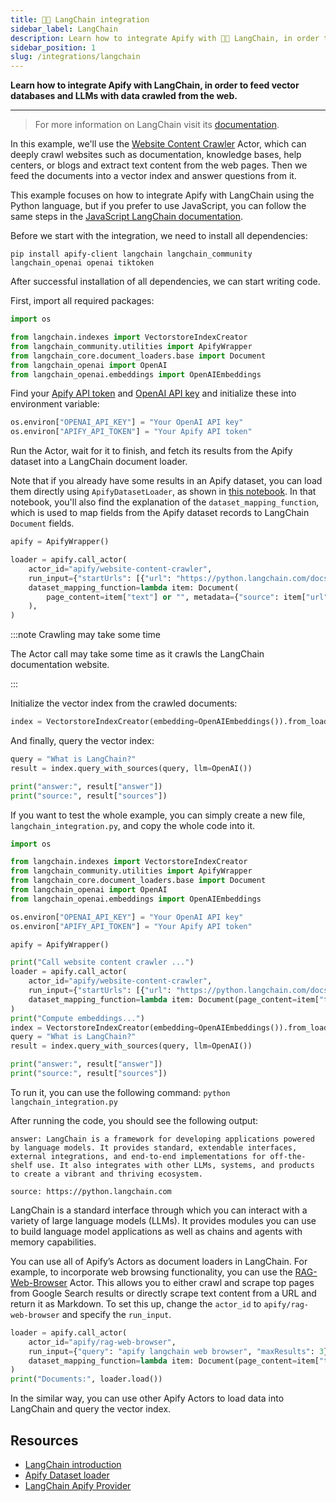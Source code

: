 ```yaml
---
title: 🦜🔗 LangChain integration
sidebar_label: LangChain
description: Learn how to integrate Apify with 🦜🔗 LangChain, in order to feed vector databases and LLMs with data crawled from the web.
sidebar_position: 1
slug: /integrations/langchain
---
```


**Learn how to integrate Apify with LangChain, in order to feed vector databases and LLMs with data crawled from the web.**

---

> For more information on LangChain visit its [documentation](https://python.langchain.com/docs/).

In this example, we'll use the [Website Content Crawler](https://apify.com/apify/website-content-crawler) Actor, which can deeply crawl websites such as documentation, knowledge bases, help centers, or blogs and extract text content from the web pages.
Then we feed the documents into a vector index and answer questions from it.

This example focuses on how to integrate Apify with LangChain using the Python language,
but if you prefer to use JavaScript, you can follow the same steps in the [JavaScript LangChain documentation](https://js.langchain.com/docs/integrations/document_loaders/web_loaders/apify_dataset/).

Before we start with the integration, we need to install all dependencies:

`pip install apify-client langchain langchain_community langchain_openai openai tiktoken`

After successful installation of all dependencies, we can start writing code.

First, import all required packages:

```python
import os

from langchain.indexes import VectorstoreIndexCreator
from langchain_community.utilities import ApifyWrapper
from langchain_core.document_loaders.base import Document
from langchain_openai import OpenAI
from langchain_openai.embeddings import OpenAIEmbeddings
```

Find your [Apify API token](https://console.apify.com/account/integrations) and [OpenAI API key](https://platform.openai.com/account/api-keys) and initialize these into environment variable:

```python
os.environ["OPENAI_API_KEY"] = "Your OpenAI API key"
os.environ["APIFY_API_TOKEN"] = "Your Apify API token"
```

Run the Actor, wait for it to finish, and fetch its results from the Apify dataset into a LangChain document loader.

Note that if you already have some results in an Apify dataset, you can load them directly using `ApifyDatasetLoader`, as shown in [this notebook](https://github.com/langchain-ai/langchain/blob/fe1eb8ca5f57fcd7c566adfc01fa1266349b72f3/docs/modules/indexes/document_loaders/examples/apify_dataset.ipynb). In that notebook, you'll also find the explanation of the `dataset_mapping_function`, which is used to map fields from the Apify dataset records to LangChain `Document` fields.

```python
apify = ApifyWrapper()

loader = apify.call_actor(
    actor_id="apify/website-content-crawler",
    run_input={"startUrls": [{"url": "https://python.langchain.com/docs/get_started/introduction"}], "maxCrawlPages": 10, "crawlerType": "cheerio"},
    dataset_mapping_function=lambda item: Document(
        page_content=item["text"] or "", metadata={"source": item["url"]}
    ),
)
```

:::note Crawling may take some time

The Actor call may take some time as it crawls the LangChain documentation website.

:::

Initialize the vector index from the crawled documents:

```python
index = VectorstoreIndexCreator(embedding=OpenAIEmbeddings()).from_loaders([loader])
```

And finally, query the vector index:

```python
query = "What is LangChain?"
result = index.query_with_sources(query, llm=OpenAI())

print("answer:", result["answer"])
print("source:", result["sources"])
```

If you want to test the whole example, you can simply create a new file, `langchain_integration.py`, and copy the whole code into it.

```python
import os

from langchain.indexes import VectorstoreIndexCreator
from langchain_community.utilities import ApifyWrapper
from langchain_core.document_loaders.base import Document
from langchain_openai import OpenAI
from langchain_openai.embeddings import OpenAIEmbeddings

os.environ["OPENAI_API_KEY"] = "Your OpenAI API key"
os.environ["APIFY_API_TOKEN"] = "Your Apify API token"

apify = ApifyWrapper()

print("Call website content crawler ...")
loader = apify.call_actor(
    actor_id="apify/website-content-crawler",
    run_input={"startUrls": [{"url": "https://python.langchain.com/docs/get_started/introduction"}], "maxCrawlPages": 10, "crawlerType": "cheerio"},
    dataset_mapping_function=lambda item: Document(page_content=item["text"] or "", metadata={"source": item["url"]}),
)
print("Compute embeddings...")
index = VectorstoreIndexCreator(embedding=OpenAIEmbeddings()).from_loaders([loader])
query = "What is LangChain?"
result = index.query_with_sources(query, llm=OpenAI())

print("answer:", result["answer"])
print("source:", result["sources"])
```

To run it, you can use the following command: `python langchain_integration.py`

After running the code, you should see the following output:

```text
answer: LangChain is a framework for developing applications powered by language models. It provides standard, extendable interfaces, external integrations, and end-to-end implementations for off-the-shelf use. It also integrates with other LLMs, systems, and products to create a vibrant and thriving ecosystem.

source: https://python.langchain.com
```

LangChain is a standard interface through which you can interact with a variety of large language models (LLMs).
It provides modules you can use to build language model applications as well as chains and agents with memory capabilities.

You can use all of Apify’s Actors as document loaders in LangChain.
For example, to incorporate web browsing functionality, you can use the [RAG-Web-Browser](https://apify.com/apify/rag-web-browser) Actor.
This allows you to either crawl and scrape top pages from Google Search results or directly scrape text content from a URL and return it as Markdown.
To set this up, change the `actor_id` to `apify/rag-web-browser` and specify the `run_input`.

```python
loader = apify.call_actor(
    actor_id="apify/rag-web-browser",
    run_input={"query": "apify langchain web browser", "maxResults": 3},
    dataset_mapping_function=lambda item: Document(page_content=item["text"] or "", metadata={"source": item["metadata"]["url"]}),
)
print("Documents:", loader.load())
```

In the similar way, you can use other Apify Actors to load data into LangChain and query the vector index.

## Resources

- [LangChain introduction](https://python.langchain.com/docs/get_started/introduction)
- [Apify Dataset loader](https://python.langchain.com/docs/integrations/document_loaders/apify_dataset)
- [LangChain Apify Provider](https://python.langchain.com/docs/integrations/providers/apify)
